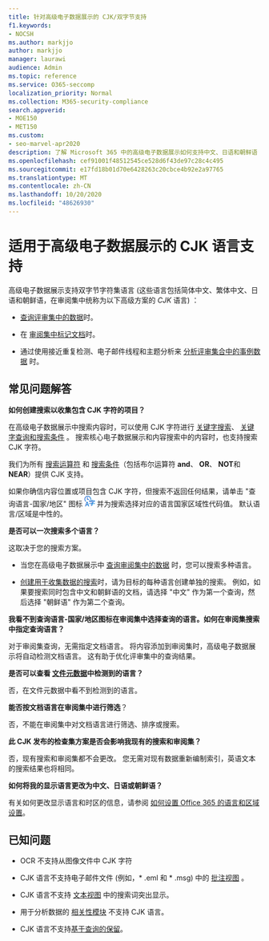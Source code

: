 ```yaml
---
title: 针对高级电子数据展示的 CJK/双字节支持
f1.keywords:
- NOCSH
ms.author: markjjo
author: markjjo
manager: laurawi
audience: Admin
ms.topic: reference
ms.service: O365-seccomp
localization_priority: Normal
ms.collection: M365-security-compliance
search.appverid:
- MOE150
- MET150
ms.custom:
- seo-marvel-apr2020
description: 了解 Microsoft 365 中的高级电子数据展示如何支持中文、日语和朝鲜语 (CJK) 语言，这些语言使用双字节字符集。
ms.openlocfilehash: cef91001f48512545ce528d6f43de97c28c4c495
ms.sourcegitcommit: e17fd18b01d70e6428263c20cbce4b92e2a97765
ms.translationtype: MT
ms.contentlocale: zh-CN
ms.lasthandoff: 10/20/2020
ms.locfileid: "48626930"
---
```

# <a name="cjk-language-support-for-advanced-ediscovery"></a>适用于高级电子数据展示的 CJK 语言支持

高级电子数据展示支持双字节字符集语言 (这些语言包括简体中文、繁体中文、日语和朝鲜语，在审阅集中统称为以下高级方案的 *CJK* 语言) ：

- [查询评审集中的数据](review-set-search.md)时。

- 在 [审阅集中标记文档](tagging-documents.md)时。

- 通过使用接近重复检测、电子邮件线程和主题分析来 [分析评审集合中的事例数据](analyzing-data-in-review-set.md) 时。

## <a name="frequently-asked-questions"></a>常见问题解答

**如何创建搜索以收集包含 CJK 字符的项目？**

在高级电子数据展示中搜索内容时，可以使用 CJK 字符进行 [关键字搜索](building-search-queries.md#keyword-searches)、 [关键字查询和搜索条件](keyword-queries-and-search-conditions.md) 。 搜索核心电子数据展示和内容搜索中的内容时，也支持搜索 CJK 字符。

我们为所有 [搜索运算符](keyword-queries-and-search-conditions.md#search-operators) 和 [搜索条件](keyword-queries-and-search-conditions.md#search-conditions)（包括布尔运算符 **and**、 **OR**、 **NOT**和 **NEAR**）提供 CJK 支持。

如果你确信内容位置或项目包含 CJK 字符，但搜索不返回任何结果，请单击 "查询语言-国家/地区" 图标 ![查询语言-内容搜索中的国家/地区图标](../media/8d4b60c8-e1f1-40f9-88ae-ee2a7eca0886.png) 并为搜索选择对应的语言国家区域性代码值。 默认语言/区域是中性的。

**是否可以一次搜索多个语言？**

这取决于您的搜索方案。

- 当您在高级电子数据展示中 [查询审阅集中的数据](review-set-search.md) 时，您可以搜索多种语言。

- [创建用于收集数据的搜索](create-search-to-collect-data.md)时，请为目标的每种语言创建单独的搜索。 例如，如果要搜索同时包含中文和朝鲜语的文档，请选择 "中文" 作为第一个查询，然后选择 "朝鲜语" 作为第二个查询。

**我看不到查询语言-国家/地区图标在审阅集中选择查询的语言。如何在审阅集搜索中指定查询语言？**

对于审阅集查询，无需指定文档语言。 将内容添加到审阅集时，高级电子数据展示将自动检测文档语言。 这有助于优化评审集中的查询结果。

**是否可以查看 [文件元数据](view-documents-in-review-set.md#file-metadata)中检测到的语言？**

否，在文件元数据中看不到检测到的语言。

**能否按文档语言在审阅集中进行筛选**？

否，不能在审阅集中对文档语言进行筛选、排序或搜索。

**此 CJK 发布的检查集方案是否会影响我现有的搜索和审阅集？**

否，现有搜索和审阅集都不会更改。 您无需对现有数据重新编制索引，英语文本的搜索结果也将相同。

**如何将我的显示语言更改为中文、日语或朝鲜语？**

有关如何更改显示语言和时区的信息，请参阅 [如何设置 Office 365 的语言和区域设置](https://docs.microsoft.com/office365/troubleshoot/access-management/set-language-and-region)。

## <a name="known-issues"></a>已知问题

- OCR 不支持从图像文件中 CJK 字符

- CJK 语言不支持电子邮件文件 (例如，* .eml 和 * .msg) 中的 [批注视图](view-documents-in-review-set.md#annotate-view) 。

- CJK 语言不支持 [文本视图](view-documents-in-review-set.md#text-view) 中的搜索词突出显示。

- 用于分析数据的 [相关性模块](using-relevance.md) 不支持 CJK 语言。

- CJK 语言不支持[基于查询的保留](managing-holds.md#manage-non-custodial-holds)。 
